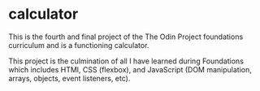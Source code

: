 # calculator

This is the fourth and final project of the The Odin Project foundations curriculum and is a functioning calculator.

This project is the culmination of all I have learned during Foundations which includes HTMl, CSS (flexbox), and JavaScript (DOM manipulation, arrays, objects, event listeners, etc).